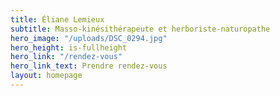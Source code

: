 ```yaml
---
title: Éliane Lemieux
subtitle: Masso-kinésithérapeute et herboriste-naturopathe
hero_image: "/uploads/DSC_0294.jpg"
hero_height: is-fullheight
hero_link: "/rendez-vous"
hero_link_text: Prendre rendez-vous
layout: homepage
---
```


